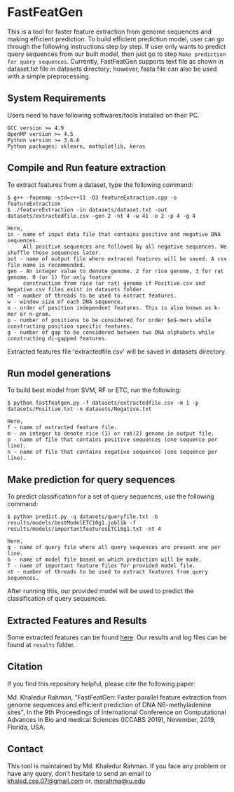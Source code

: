 # FastFeatGen #

This is a tool for faster feature extraction from genome sequences and making efficient prediction. To build efficient prediction model, user can go through the following instructions step by step. If user only wants to predict query sequences from our built model, then just go to step `Make prediction for query sequences`. Currently, FastFeatGen supports text file as shown in dataset.txt file in datasets directory; however, fasta file can also be used with a simple preprocessing.

## System Requirements ##

Users need to have following softwares/tools installed on their PC.
```
GCC version >= 4.9
OpenMP version >= 4.5
Python version >= 3.6.6
Python packages: sklearn, mathplotlib, keras
```

## Compile and Run feature extraction ##

To extract features from a dataset, type the following command:

```
$ g++ -fopenmp -std=c++11 -O3 featureExtraction.cpp -o featureExtraction 
$ ./featureExtraction -in datasets/dataset.txt -out datasets/extractedfile.csv -gen 2 -nt 4 -w 41 -o 2 -p 4 -g 4

Here,
in - name of input data file that contains positive and negative DNA sequences. 
     All positive sequences are followed by all negative sequences. We shuffle those sequences later.
out - name of output file where extraced features will be saved. A csv file name is recommended.
gen - An integer value to denote genome. 2 for rice genome, 3 for rat genome. 0 (or 1) for only feature
     construction from rice (or rat) genome if Positive.csv and Negative.csv files exist in datasets folder.
nt - number of threads to be used to extract features.
w - window size of each DNA sequence.
o - order of position independent features. This is also known as k-mer or n-gram.
p - number of positions to be considered for order $o$-mers while constructing position specific features.
g - number of gap to be considered between two DNA alphabets while constructing di-gapped features. 
```

Extracted features file 'extractedfile.csv' will be saved in datasets directory.

## Run model generations ##

To build best model from SVM, RF or ETC, run the following:
```
$ python fastfeatgen.py -f datasets/extractedfile.csv -m 1 -p datasets/Positive.txt -n datasets/Negative.txt

Here,
f - name of extracted feature file.
m - an integer to denote rice (1) or rat(2) genome in output file.
p - name of file that contains positive sequences (one sequence per line).
n - name of file that contains negative sequences (one sequence per line).
```

## Make prediction for query sequences ##

To predict classification for a set of query sequences, use the following command:
```
$ python predict.py -q datasets/queryfile.txt -b results/models/bestModelETC10g1.joblib -f results/models/importantfeaturesETC10g1.txt -nt 4

Here,
q - name of query file where all query sequences are present one per line.
b - name of model file based on which prediction will be made.
f - name of important feature files for provided model file.
nt - number of threads to be used to extract features from query sequences.
```
After running this, our provided model will be used to predict the classification of query sequences.

## Extracted Features and Results ##
Some extracted features can be found [here](https://drive.google.com/drive/folders/1X8qFrkBZM-Anzt3Z8U-duK0R313pLfSA?usp=sharing). Our results and log files can be found at `results` folder.

## Citation ##
If you find this repository helpful, please cite the following paper:

Md. Khaledur Rahman, "FastFeatGen: Faster parallel feature extraction from genome sequences and efficient prediction of DNA N6-methyladenine sites", In the 9th Proceedings of International Conference on Computational Advances in Bio and medical Sciences (ICCABS 2019), November, 2019, Florida, USA.

## Contact
This tool is maintained by Md. Khaledur Rahman. If you face any problem or have any query, don't hesitate to send an email to khaled.cse.07@gmail.com or, morahma@iu.edu
